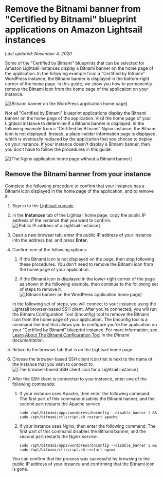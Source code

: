 # Remove the Bitnami banner from "Certified by Bitnami" blueprint applications on Amazon Lightsail instances<a name="amazon-lightsail-remove-bitnami-banner"></a>

 *Last updated: November 4, 2020* 

Some of the "Certified by Bitnami" blueprints that can be selected for Amazon Lightsail instances display a Bitnami banner on the home page of the application\. In the following example from a "Certified by Bitnami" WordPress instance, the Bitnami banner is displayed in the bottom\-right corner of the home page\. In this guide, we show you how to permanently remove the Bitnami icon from the home page of the application on your instance\.

![\[Bitnami banner on the WordPress application home page\]](https://d9yljz1nd5001.cloudfront.net/en_us/cdafd3c2a6d9edfefee89eda217b0068/images/bitnami-banner.png)

Not all "Certified by Bitnami" blueprint applications display the Bitnami banner on the home page of the application\. Visit the home page of your Lightsail instance to determine if a Bitnami banner is displayed\. In the following example from a "Certified by Bitnami" Nginx instance, the Bitnami icon is not displayed\. Instead, a place\-holder information page is displayed, which is eventually replaced by the application that you choose to deploy on your instance\. If your instance doesn't display a Bitnami banner, then you don't have to follow the procedures in this guide\.

![\[The Nginx application home page without a Bitnami banner\]](https://d9yljz1nd5001.cloudfront.net/en_us/cdafd3c2a6d9edfefee89eda217b0068/images/no-bitnami-banner.png)

## Remove the Bitnami banner from your instance<a name="remove-bitnami-banner"></a>

Complete the following procedure to confirm that your instance has a Bitnami icon displayed in the home page of the application, and to remove it\.

1. Sign in to the [Lightsail console](https://lightsail.aws.amazon.com/)\.

1. In the **Instances** tab of the Lightsail home page, copy the public IP address of the instance that you want to confirm\.  
![\[Public IP address of a Lightsail instance\]](https://d9yljz1nd5001.cloudfront.net/en_us/cdafd3c2a6d9edfefee89eda217b0068/images/amazon-lightsail-instance-public-ip-address.png)

1. Open a new browser tab, enter the public IP address of your instance into the address bar, and press **Enter**\.

1. Confirm one of the following options:

   1. If the Bitnami icon is not displayed on the page, then stop following these procedures\. You don't need to remove the Bitnami icon from the home page of your application\.

   1. If the Bitnami icon is displayed in the lower\-right corner of the page as shown in the following example, then continue to the following set of steps to remove it\.  
![\[Bitnami banner on the WordPress application home page\]](https://d9yljz1nd5001.cloudfront.net/en_us/cdafd3c2a6d9edfefee89eda217b0068/images/bitnami-banner.png)

   In the following set of steps, you will connect to your instance using the Lightsail browser\-based SSH client\. After you're connected, you will run the Bitnami Configuration Tool \(bnconfig\) tool to remove the Bitnami icon from the home page of your application\. The bnconfig tool is a command line tool that allows you to configure you’re the application on your "Certified by Bitnami" blueprint instance\. For more information, see [Learn About The Bitnami Configuration Tool](https://docs.bitnami.com/aws/faq/configuration/understand-bnconfig/) in the *Bitnami documentation*\.

1. Return to the browser tab that is on the Lightsail home page\.

1. Choose the browser\-based SSH client icon that is next to the name of the instance that you wish to connect to\.  
![\[The browser-based SSH client icon for a Lightsail instance\]](https://d9yljz1nd5001.cloudfront.net/en_us/cdafd3c2a6d9edfefee89eda217b0068/images/browser-based-ssh-client-icon.png)

1. After the SSH client is connected to your instance, enter one of the following commands:

   1. If your instance uses Apache, then enter the following command\. The first part of this command disables the Bitnami banner, and the second part restarts the Apache service\.

      ```
      sudo /opt/bitnami/apps/wordpress/bnconfig --disable_banner 1 && sudo /opt/bitnami/ctlscript.sh restart apache
      ```

   1. If your instance uses Nginx, then enter the following command\. The first part of this command disables the Bitnami banner, and the second part restarts the Nginx service\.

      ```
      sudo /opt/bitnami/apps/wordpress/bnconfig --disable_banner 1 && sudo /opt/bitnami/ctlscript.sh restart nginx
      ```

   You can confirm that the process was successful by browsing to the public IP address of your instance and confirming that the Bitnami icon is gone\.